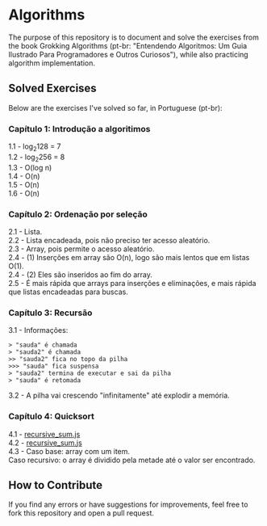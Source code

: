 # Algorithms

The purpose of this repository is to document and solve the exercises from the book Grokking Algorithms (pt-br: "Entendendo Algoritmos: Um Guia Ilustrado Para Programadores e Outros Curiosos"), while also practicing algorithm implementation.

## Solved Exercises

Below are the exercises I've solved so far, in Portuguese (pt-br):

### Capítulo 1: Introdução a algoritimos
1.1 - log<sub>2</sub>128 = 7<br>
1.2 - log<sub>2</sub>256 = 8<br>
1.3 - O(log n)<br>
1.4 - O(n)<br>
1.5 - O(n)<br>
1.6 - O(n)<br>

### Capítulo 2: Ordenação por seleção
2.1 - Lista.<br>
2.2 - Lista encadeada, pois não preciso ter acesso aleatório.<br>
2.3 - Array, pois permite o acesso aleatório.<br>
2.4 - (1) Inserções em array são O(n), logo são mais lentos que em listas O(1).<br>
2.4 - (2) Eles são inseridos ao fim do array.<br>
2.5 - É mais rápida que arrays para inserções e eliminações, e mais rápida que listas encadeadas para buscas.<br>

### Capítulo 3: Recursão
3.1 - Informações:
```
> "sauda" é chamada
> "sauda2" é chamada
>> "sauda2" fica no topo da pilha
>>> "sauda" fica suspensa
> "sauda2" termina de executar e sai da pilha
> "sauda" é retomada
```
3.2 - A pilha vai crescendo "infinitamente" até explodir a memória.

### Capítulo 4: Quicksort
4.1 - [recursive_sum.js](./src/recursive_sum.js)<br>
4.2 - [recursive_sum.js](./src/recursive_sum.js)<br>
4.3 - Caso base: array com um item.<br>
Caso recursivo: o array é dividido pela metade até o valor ser encontrado.<br>

## How to Contribute
If you find any errors or have suggestions for improvements, feel free to fork this repository and open a pull request.
